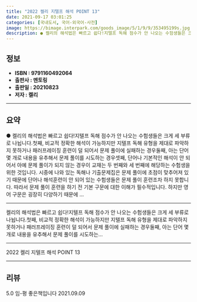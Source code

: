 ```yaml
---
title: "2022 켈리 지텔프 해석 POINT 13"
date: 2021-09-17 03:01:25
categories: [국내도서, 국어-외국어-사전]
image: https://bimage.interpark.com/goods_image/5/1/9/9/353495199s.jpg
description: ● 켈리의 해석법은 빠르고 쉽다!지텔프 독해 점수가 안 나오는 수험생들은 크게 세 부류로 나뉩니다.첫째, 비교적 정확한 해석이 가능하지만 지텔프 독해 유형을 제대로 파악하지 못하거나 패러프레이징 훈련이 덜 되어서 문제 풀이에 실패하는 경우둘째, 아는 단어 몇 개로 내용을 유추해서 문제
---
```


## **정보**

- **ISBN : 9791160492064**
- **출판사 : 멘토링**
- **출판일 : 20210823**
- **저자 : 켈리**

------



## **요약**

●  켈리의 해석법은 빠르고 쉽다!지텔프 독해 점수가 안 나오는 수험생들은 크게 세 부류로 나뉩니다.첫째, 비교적 정확한 해석이 가능하지만 지텔프 독해 유형을 제대로 파악하지 못하거나 패러프레이징 훈련이 덜 되어서 문제 풀이에 실패하는 경우둘째, 아는 단어 몇 개로 내용을 유추해서 문제 풀이를 시도하는 경우셋째, 단어나 기본적인 해석이 안 되어서 아예 문제 풀이가 되지 않는 경우이 교재는 두 번째와 세 번째에 해당하는 수험생을 위한 것입니다. 시중에 나와 있는 독해나 기출문제집은 문제 풀이에 초점이 맞추어져 있기 때문에 단어나 해석훈련이 안 되어 있는 수험생들은 문제 풀이 훈련조차 하지 못합니다. 따라서 문제 풀이 훈련을 하기 전 기본 구문에 대한 이해가 필수적입니다. 하지만 영어 구문은 굉장히 다양하기 때문에 ...

------

켈리의 해석법은 빠르고 쉽다!지텔프 독해 점수가 안 나오는 수험생들은 크게 세 부류로 나뉩니다.첫째, 비교적 정확한 해석이 가능하지만 지텔프 독해 유형을 제대로 파악하지 못하거나 패러프레이징 훈련이 덜 되어서 문제 풀이에 실패하는 경우둘째, 아는 단어 몇 개로 내용을 유추해서 문제 풀이를 시도하는... 

------


2022 켈리 지텔프 해석 POINT 13 

------


## **리뷰** 

5.0 임-평 좋은책입니다 2021.09.09 <br/>